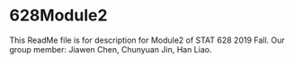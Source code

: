 # 628Module2
This ReadMe file is for description for Module2 of STAT 628 2019 Fall.
Our group member: Jiawen Chen, Chunyuan Jin, Han Liao.
